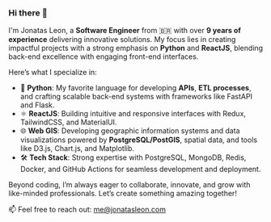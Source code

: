 ### Hi there 👋

I'm Jonatas Leon, a **Software Engineer** from 🇧🇷 with over **9 years of experience** delivering innovative solutions. My focus lies in creating impactful projects with a strong emphasis on **Python** and **ReactJS**, blending back-end excellence with engaging front-end interfaces.

Here’s what I specialize in:

- 🐍 **Python**: My favorite language for developing **APIs**, **ETL processes**, and crafting scalable back-end systems with frameworks like FastAPI and Flask.
- ⚛️ **ReactJS**: Building intuitive and responsive interfaces with Redux, TailwindCSS, and MaterialUI.
- 🌐 **Web GIS**: Developing geographic information systems and data visualizations powered by **PostgreSQL/PostGIS**, spatial data, and tools like D3.js, Chart.js, and Matplotlib.
- 🛠️ **Tech Stack**: Strong expertise with PostgreSQL, MongoDB, Redis, Docker, and GitHub Actions for seamless development and deployment.

Beyond coding, I’m always eager to collaborate, innovate, and grow with like-minded professionals. Let’s create something amazing together!

📫 Feel free to reach out: [me@jonatasleon.com](mailto:me@jonatasleon.com)
